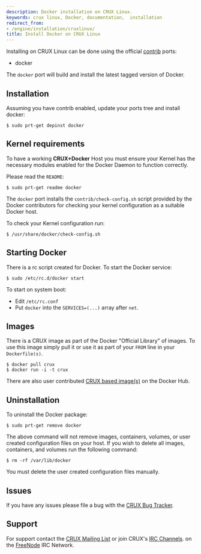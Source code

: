 ```yaml
---
description: Docker installation on CRUX Linux.
keywords: crux linux, Docker, documentation,  installation
redirect_from:
- /engine/installation/cruxlinux/
title: Install Docker on CRUX Linux
---
```


Installing on CRUX Linux can be done using the
official [contrib](http://crux.nu/portdb/?a=repo&q=contrib) ports:

- docker

The `docker` port will build and install the latest tagged version of Docker.


## Installation

Assuming you have contrib enabled, update your ports tree and install docker:

    $ sudo prt-get depinst docker


## Kernel requirements

To have a working **CRUX+Docker** Host you must ensure your Kernel has
the necessary modules enabled for the Docker Daemon to function correctly.

Please read the `README`:

    $ sudo prt-get readme docker

The `docker` port installs the `contrib/check-config.sh` script
provided by the Docker contributors for checking your kernel
configuration as a suitable Docker host.

To check your Kernel configuration run:

    $ /usr/share/docker/check-config.sh

## Starting Docker

There is a rc script created for Docker. To start the Docker service:

    $ sudo /etc/rc.d/docker start

To start on system boot:

 - Edit `/etc/rc.conf`
 - Put `docker` into the `SERVICES=(...)` array after `net`.

## Images

There is a CRUX image as part of the Docker "Official Library" of images.
To use this image simply pull it or use it as part of your `FROM` line in
your `Dockerfile(s)`.

    $ docker pull crux
    $ docker run -i -t crux

There are also user contributed [CRUX based image(s)](https://hub.docker.com/_/crux/) on the Docker Hub.


## Uninstallation

To uninstall the Docker package:

    $ sudo prt-get remove docker

The above command will not remove images, containers, volumes, or user created
configuration files on your host. If you wish to delete all images, containers,
and volumes run the following command:

    $ rm -rf /var/lib/docker

You must delete the user created configuration files manually.

## Issues

If you have any issues please file a bug with the
[CRUX Bug Tracker](http://crux.nu/bugs/).

## Support

For support contact the [CRUX Mailing List](http://crux.nu/Main/MailingLists)
or join CRUX's [IRC Channels](http://crux.nu/Main/IrcChannels). on the
[FreeNode](http://freenode.net/) IRC Network.